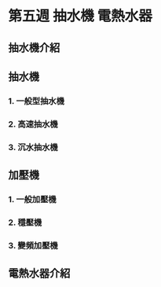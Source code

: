 # 第五週 抽水機 電熱水器

## 抽水機介紹

## 抽水機
### 1. 一般型抽水機
### 2. 高速抽水機
### 3. 沉水抽水機

## 加壓機
### 1. 一般加壓機
### 2. 穩壓機
### 3. 變頻加壓機

## 電熱水器介紹
